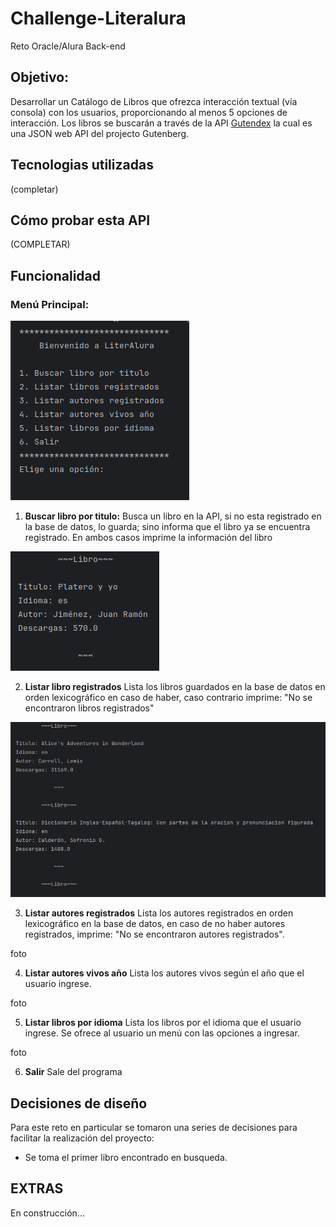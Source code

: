 # Challenge-Literalura
Reto Oracle/Alura Back-end

## Objetivo: 

Desarrollar un Catálogo de Libros que ofrezca interacción textual (vía consola) con los usuarios, proporcionando al menos 5 opciones de interacción. Los libros se buscarán a través de la API [Gutendex](https://gutendex.com) la cual es una JSON web API del projecto Gutenberg.

## Tecnologias utilizadas

(completar)


## Cómo probar esta API

(COMPLETAR)


## Funcionalidad

### Menú Principal:

![menu pricipal](/img/menu_principal.png)


1. **Buscar libro por titulo:** 
Busca un libro en la API, si no esta registrado en la base de datos, lo guarda; sino informa que el libro ya se encuentra registrado. En ambos casos imprime la información del libro

![info libro](/img/info_libro.png)

2. **Listar libro registrados**
Lista los libros guardados en la base de datos en orden lexicográfico en caso de haber, caso contrario imprime: "No se encontraron libros registrados"

![libros Registrados](/img/lista_libros.png)

3. **Listar autores registrados**
Lista los autores registrados en orden lexicográfico en la base de datos, en caso de no haber autores registrados, imprime: "No se encontraron autores registrados".

foto

4. **Listar autores vivos año**
Lista los autores vivos según el año que el usuario ingrese.

foto

5. **Listar libros por idioma**
Lista los libros por el idioma que el usuario ingrese. Se ofrece al usuario un menú con las opciones a ingresar. 

foto

6. **Salir**
Sale del programa





## Decisiones de diseño

Para este reto en particular se tomaron una series de decisiones para facilitar la realización del proyecto:

- Se toma el primer libro encontrado en busqueda.


## EXTRAS

En construcción...
